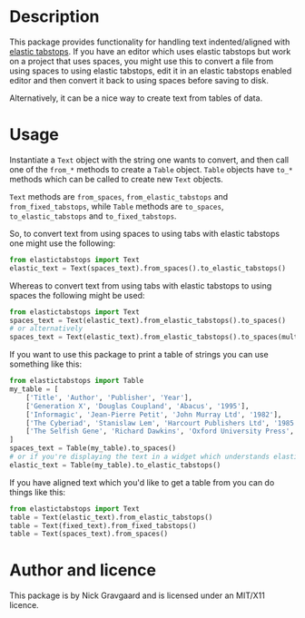 Description
===========

This package provides functionality for handling text indented/aligned with [elastic tabstops](https://nickgravgaard.com/elastic-tabstops/). If you have an editor which uses elastic tabstops but work on a project that uses spaces, you might use this to convert a file from using spaces to using elastic tabstops, edit it in an elastic tabstops enabled editor and then convert it back to using spaces before saving to disk.

Alternatively, it can be a nice way to create text from tables of data.

Usage
=====

Instantiate a `Text` object with the string one wants to convert, and then call one of the `from_*` methods to create a `Table` object. `Table` objects have `to_*` methods which can be called to create new `Text` objects.

`Text` methods are `from_spaces`, `from_elastic_tabstops` and `from_fixed_tabstops`, while `Table` methods are `to_spaces`, `to_elastic_tabstops` and `to_fixed_tabstops`.

So, to convert text from using spaces to using tabs with elastic tabstops one might use the following:

```python
from elastictabstops import Text
elastic_text = Text(spaces_text).from_spaces().to_elastic_tabstops()
```

Whereas to convert text from using tabs with elastic tabstops to using spaces the following might be used:

```python
from elastictabstops import Text
spaces_text = Text(elastic_text).from_elastic_tabstops().to_spaces()
# or alternatively
spaces_text = Text(elastic_text).from_elastic_tabstops().to_spaces(multiples_of_tab_width=True)
```

If you want to use this package to print a table of strings you can use something like this:

```python
from elastictabstops import Table
my_table = [
    ['Title', 'Author', 'Publisher', 'Year'],
    ['Generation X', 'Douglas Coupland', 'Abacus', '1995'],
    ['Informagic', 'Jean-Pierre Petit', 'John Murray Ltd', '1982'],
    ['The Cyberiad', 'Stanislaw Lem', 'Harcourt Publishers Ltd', '1985'],
    ['The Selfish Gene', 'Richard Dawkins', 'Oxford University Press', '2006'],
]
spaces_text = Table(my_table).to_spaces()
# or if you're displaying the text in a widget which understands elastic tabstops
elastic_text = Table(my_table).to_elastic_tabstops()
```

If you have aligned text which you'd like to get a table from you can do things like this:

```python
from elastictabstops import Text
table = Text(elastic_text).from_elastic_tabstops()
table = Text(fixed_text).from_fixed_tabstops()
table = Text(spaces_text).from_spaces()
```

Author and licence
==================

This package is by Nick Gravgaard and is licensed under an MIT/X11 licence.

